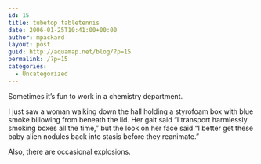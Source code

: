 ```yaml
---
id: 15
title: tubetop tabletennis
date: 2006-01-25T10:41:00+00:00
author: mpackard
layout: post
guid: http://aquamap.net/blog/?p=15
permalink: /?p=15
categories:
  - Uncategorized
---
```

Sometimes it&#8217;s fun to work in a chemistry department.

I just saw a woman walking down the hall holding a styrofoam box with blue smoke billowing from beneath the lid. Her gait said &#8220;I transport harmlessly smoking boxes all the time,&#8221; but the look on her face said &#8220;I better get these baby alien nodules back into stasis before they reanimate.&#8221;

Also, there are occasional explosions.
